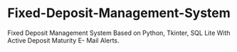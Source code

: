 # Fixed-Deposit-Management-System
Fixed Deposit Management System Based on Python, Tkinter, SQL Lite With Active Deposit Maturity E- Mail Alerts.
